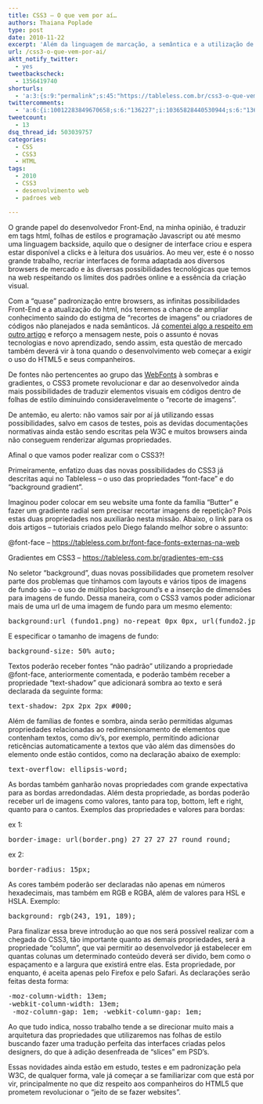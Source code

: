 ```yaml
---
title: CSS3 – O que vem por aí…
authors: Thaiana Poplade
type: post
date: 2010-11-22
excerpt: 'Além da linguagem de marcação, a semântica e a utilização de bibliotecas Javascript no desenvolvimento HTML5, as folhas de estilo também serão reestruturadas para atender as diversas possibilidades que os novos padrões permitirão. Portanto, com vocês: o CSS3.'
url: /css3-o-que-vem-por-ai/
aktt_notify_twitter:
  - yes
tweetbackscheck:
  - 1356419740
shorturls:
  - 'a:3:{s:9:"permalink";s:45:"https://tableless.com.br/css3-o-que-vem-por-ai";s:7:"tinyurl";s:26:"https://tinyurl.com/3kz68rr";s:4:"isgd";s:19:"https://is.gd/NDOjx6";}'
twittercomments:
  - 'a:6:{i:10012283849670658;s:6:"136227";i:10365828440530944;s:6:"136246";i:12480490867007488;s:6:"136274";i:11459776504397824;s:7:"retweet";i:10366813237940224;s:7:"retweet";i:10120186254336000;s:7:"retweet";}'
tweetcount:
  - 13
dsq_thread_id: 503039757
categories:
  - CSS
  - CSS3
  - HTML
tags:
  - 2010
  - CSS3
  - desenvolvimento web
  - padroes web

---
```

O grande papel do desenvolvedor Front-End, na minha opinião, é traduzir em tags html, folhas de estilos e programação Javascript ou até mesmo uma linguagem backside, aquilo que o designer de interface criou e espera estar disponível a clicks e à leitura dos usuários. Ao meu ver, este é o nosso grande trabalho, recriar interfaces de forma adaptada aos diversos browsers de mercado e às diversas possibilidades tecnológicas que temos na web respeitando os limites dos padrões online e a essência da criação visual.

Com a “quase” padronização entre browsers, as infinitas possibilidades Front-End e a atualização do html, nós teremos a chance de ampliar conhecimento saindo do estigma de “recortes de imagens” ou criadores de códigos não planejados e nada semânticos. Já <a href="https://tableless.com.br/afinal-o-que-muda-com-o-html-5" target="_blank">comentei algo a respeito em outro artigo</a> e reforço a mensagem neste, pois o assunto é novas tecnologias e novo aprendizado, sendo assim, esta questão de mercado também deverá vir à tona quando o desenvolvimento web começar a exigir o uso do HTML5 e seus companheiros.

De fontes não pertencentes ao grupo das <a href="https://www.w3.org/TR/WD-font/" target="_blank">WebFonts</a> à sombras e gradientes, o CSS3 promete revolucionar e dar ao desenvolvedor ainda mais possibilidades de traduzir elementos visuais em códigos dentro de folhas de estilo diminuindo consideravelmente o “recorte de imagens”.

De antemão, eu alerto: não vamos sair por aí já utilizando essas possibilidades, salvo em casos de testes, pois as devidas documentações normativas ainda estão sendo escritas pela W3C e muitos browsers ainda não conseguem renderizar algumas propriedades.

Afinal o que vamos poder realizar com o CSS3?!

Primeiramente, enfatizo duas das novas possibilidades do CSS3 já descritas aqui no Tableless &#8211; o uso das propriedades “font-face” e do “background gradient”.
  
Imaginou poder colocar em seu website uma fonte da família “Butter” e fazer um gradiente radial sem precisar recortar imagens de repetição? Pois estas duas propriedades nos auxiliarão nesta missão. Abaixo, o link para os dois artigos &#8211; tutoriais criados pelo Diego falando melhor sobre o assunto:

@font-face &#8211; <a href="https://tableless.com.br/font-face-fonts-externas-na-web" target="_blank">https://tableless.com.br/font-face-fonts-externas-na-web</a>
  
Gradientes em CSS3 &#8211; <a href="https://tableless.com.br/gradientes-em-css" target="_blank">https://tableless.com.br/gradientes-em-css</a>

<a href="https://tableless.com.br/gradientes-em-css" target="_blank"></a>No seletor “background”, duas novas possibilidades que prometem resolver parte dos problemas que tínhamos com layouts e vários tipos de imagens de fundo são &#8211; o uso de múltiplos background’s e a inserção de dimensões para imagens de fundo. Dessa maneira, com o CSS3 vamos poder adicionar mais de uma url de uma imagem de fundo para um mesmo elemento:

<pre lang="css" line="1">background:url (fundo1.png) no-repeat 0px 0px, url(fundo2.jpg) repeat-x 0px 0px;</pre>

E especificar o tamanho de imagens de fundo:

<pre lang="css" line="1">background-size: 50% auto;</pre>

Textos poderão receber fontes “não padrão” utilizando a propriedade @font-face, anteriormente comentada, e poderão também receber a propriedade “text-shadow” que adicionará sombra ao texto e será declarada da seguinte forma:

<pre lang="css" line="1">text-shadow: 2px 2px 2px #000;</pre>

Além de famílias de fontes e sombra, ainda serão permitidas algumas propriedades relacionadas ao redimensionamento de elementos que contenham textos, como div’s, por exemplo, permitindo adicionar reticências automaticamente a textos que vão além das dimensões do elemento onde estão contidos, como na declaração abaixo de exemplo:

<pre lang="css" line="1">text-overflow: ellipsis-word;</pre>

As bordas também ganharão novas propriedades com grande expectativa para as bordas arredondadas. Além desta propriedade, as bordas poderão receber url de imagens como valores, tanto para top, bottom, left e right, quanto para o cantos. Exemplos das propriedades e valores para bordas:
  
ex 1:

<pre lang="css" line="1">border-image: url(border.png) 27 27 27 27 round round;</pre>

ex 2:

<pre lang="css" line="1">border-radius: 15px;</pre>

As cores também poderão ser declaradas não apenas em números hexadecimais, mas também em RGB e RGBA, além de valores para HSL e HSLA. Exemplo:

<pre lang="css" line="1">background: rgb(243, 191, 189);</pre>

Para finalizar essa breve introdução ao que nos será possível realizar com a chegada do CSS3, tão importante quanto as demais propriedades, será a propriedade “column”, que vai permitir ao desenvolvedor já estabelecer em quantas colunas um determinado conteúdo deverá ser divido, bem como o espaçamento e a largura que existirá entre elas. Esta propriedade, por enquanto, é aceita apenas pelo Firefox e pelo Safari. As declarações serão feitas desta forma:

<pre lang="css" line="1">-moz-column-width: 13em;
-webkit-column-width: 13em;
 -moz-column-gap: 1em; -webkit-column-gap: 1em;</pre>

Ao que tudo indica, nosso trabalho tende a se direcionar muito mais a arquitetura das propriedades que utilizaremos nas folhas de estilo buscando fazer uma tradução perfeita das interfaces criadas pelos designers, do que à adição desenfreada de “slices” em PSD’s.
  
Essas novidades ainda estão em estudo, testes e em padronização pela W3C, de qualquer forma, vale já começar a se familiarizar com que está por vir, principalmente no que diz respeito aos companheiros do HTML5 que prometem revolucionar o “jeito de se fazer websites”.